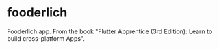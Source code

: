 # fooderlich

Fooderlich app. From the book "Flutter Apprentice (3rd Edition): Learn to build cross-platform Apps".